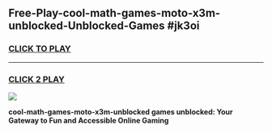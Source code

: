 
## Free-Play-cool-math-games-moto-x3m-unblocked-Unblocked-Games #jk3oi
<h3>
<a href="https://news.freeplayer.one?title=cool-math-games-moto-x3m-unblocked&ref=8M">CLICK TO PLAY</a></h3>
<hr>

<h3>
<a href="https://news.freeplayer.one?title=cool-math-games-moto-x3m-unblocked&ref=8M">CLICK 2 PLAY</a>
  
</h3>

<a href="https://news.freeplayer.one?title=cool-math-games-moto-x3m-unblocked&ref=8M"><img src="https://clearcache.store/games.png"></a>


**cool-math-games-moto-x3m-unblocked games unblocked: Your Gateway to Fun and Accessible Online Gaming**
